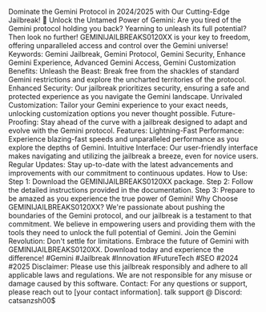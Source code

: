Dominate the Gemini Protocol in 2024/2025 with Our Cutting-Edge Jailbreak! 🚀
Unlock the Untamed Power of Gemini:
Are you tired of the Gemini protocol holding you back? Yearning to unleash its full potential? Then look no further! GEMINIJAILBREAKS0120XX is your key to freedom, offering unparalleled access and control over the Gemini universe!
Keywords: Gemini Jailbreak, Gemini Protocol, Gemini Security, Enhance Gemini Experience, Advanced Gemini Access, Gemini Customization
Benefits:
Unleash the Beast: Break free from the shackles of standard Gemini restrictions and explore the uncharted territories of the protocol.
Enhanced Security: Our jailbreak prioritizes security, ensuring a safe and protected experience as you navigate the Gemini landscape.
Unrivaled Customization: Tailor your Gemini experience to your exact needs, unlocking customization options you never thought possible.
Future-Proofing: Stay ahead of the curve with a jailbreak designed to adapt and evolve with the Gemini protocol.
Features:
Lightning-Fast Performance: Experience blazing-fast speeds and unparalleled performance as you explore the depths of Gemini.
Intuitive Interface: Our user-friendly interface makes navigating and utilizing the jailbreak a breeze, even for novice users.
Regular Updates: Stay up-to-date with the latest advancements and improvements with our commitment to continuous updates.
How to Use:
Step 1: Download the GEMINIJAILBREAKS0120XX package.
Step 2: Follow the detailed instructions provided in the documentation.
Step 3: Prepare to be amazed as you experience the true power of Gemini!
Why Choose GEMINIJAILBREAKS0120XX?
We're passionate about pushing the boundaries of the Gemini protocol, and our jailbreak is a testament to that commitment. We believe in empowering users and providing them with the tools they need to unlock the full potential of Gemini.
Join the Gemini Revolution:
Don't settle for limitations. Embrace the future of Gemini with GEMINIJAILBREAKS0120XX. Download today and experience the difference!
#Gemini #Jailbreak #Innovation #FutureTech #SEO #2024 #2025
Disclaimer: Please use this jailbreak responsibly and adhere to all applicable laws and regulations. We are not responsible for any misuse or damage caused by this software.
Contact: For any questions or support, please reach out to [your contact information].
talk support @ Discord: catsanzsh00$
